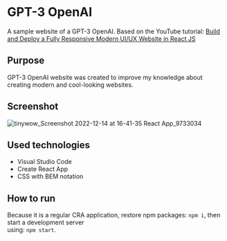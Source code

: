 # GPT-3 OpenAI

A sample website of a GPT-3 OpenAI. Based on the YouTube tutorial: [Build and Deploy a Fully Responsive Modern UI/UX Website in React JS](https://www.youtube.com/watch?v=LMagNcngvcU)

## Purpose

GPT-3 OpenAI website was created to improve my knowledge about creating modern and cool-looking websites.

## Screenshot

![tinywow_Screenshot 2022-12-14 at 16-41-35 React App_9733034](https://user-images.githubusercontent.com/27026036/207647650-853e5372-56bf-4097-bdf9-598648c3ee1b.jpg)

## Used technologies

- Visual Studio Code
- Create React App
- CSS with BEM notation

## How to run

Because it is a regular CRA application, restore npm packages: `npm i`, then start a development server \
using: `npm start`.

